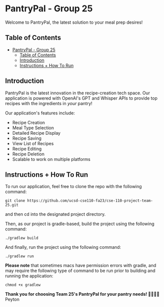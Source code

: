 # PantryPal - Group 25

Welcome to PantryPal, the latest solution to your meal prep desires!

## Table of Contents
- [PantryPal - Group 25](#pantrypal---group-25)
  - [Table of Contents](#table-of-contents)
  - [Introduction](#introduction)
  - [Instructions + How To Run](#instructions--how-to-run)

## Introduction

PantryPal is the latest innovation in the recipe-creation tech space. Our application is powered with OpenAI's GPT and Whisper APIs to provide top recipes with the ingredients in _your_ pantry! 

Our application's features include:

- Recipe Creation
- Meal Type Selection
- Detailed Recipe Display
- Recipe Saving
- View List of Recipes
- Recipe Editing
- Recipe Deletion
- Scalable to work on multiple platforms

## Instructions + How To Run

To run our application, feel free to clone the repo with the following command:
```
git clone https://github.com/ucsd-cse110-fa23/cse-110-project-team-25.git
```
and then cd into the designated project directory. 

Then, as our project is gradle-based, build the project using the following command:
```
./gradlew build
```
And finally, run the project using the following command:
```
./gradlew run
```

**Please note** that sometimes macs have permission errors with gradle, and may require the following type of command to be run prior to building and running the application:
```
chmod +x gradlew
```

**Thank you for choosing Team 25's PantryPal for your pantry needs! 🧑‍🍳🍳💅**
Peyton
